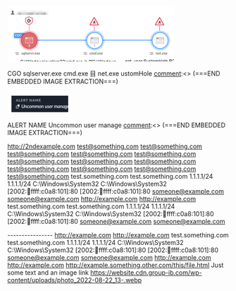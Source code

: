 [comment]:<> (===START PAGE 1===)




[comment]:<> (===START IMAGE DETECTED===)

![0_image_0.png](0_image_0.png)

[comment]:<> (===START EMBEDDED IMAGE EXTRACTION===)
CGO
sqlserver.exe
cmd.exe
目
net.exe
ustomHole
[comment]:<> (===END EMBEDDED IMAGE EXTRACTION===)

[comment]:<> (===END IMAGE DETECTED===)




[comment]:<> (===START IMAGE DETECTED===)

![0_image_1.png](0_image_1.png)

[comment]:<> (===START EMBEDDED IMAGE EXTRACTION===)
ALERT NAME
Uncommon user manage
[comment]:<> (===END EMBEDDED IMAGE EXTRACTION===)

[comment]:<> (===END IMAGE DETECTED===)


http://2ndexample.com test@something.com test@something.com test@something.com test@something.com test@something.com test@something.com test@something.com test@something.com test@something.com test@something.com test@something.com test@something.com test.something.com test.something.com 1.1.1.1/24 1.1.1.1/24 C:\Windows\System32 C:\Windows\System32
[2002::abcd:ffff:c0a8:101]:80 [2002::abcd:ffff:c0a8:101]:80 someone@example.com someone@example.com http://example.com http://example.com test.something.com test.something.com 1.1.1.1/24 1.1.1.1/24 C:\Windows\System32 C:\Windows\System32 [2002::abcd:ffff:c0a8:101]:80 [2002::abcd:ffff:c0a8:101]:80 someone@example.com someone@example.com

---------------- http://example.com http://example.com test.something.com test.something.com 1.1.1.1/24 1.1.1.1/24 C:\Windows\System32 C:\Windows\System32 [2002::abcd:ffff:c0a8:101]:80 [2002::abcd:ffff:c0a8:101]:80 someone@example.com someone@example.com http://example.com http://example.com http://example.something.other.com/this/file.html Just some text and an image link https://website.cdn.group-ib.com/wp-content/uploads/photo_2022-08-22_13-.webp

[comment]:<> (===END PAGE 1===)
